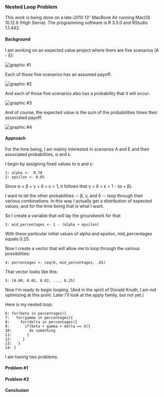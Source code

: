 ### Nested Loop Problem

This work is being done on a late-2010 13" MacBook Air running MacOS 10.12.6 (High Sierra). The programming software is R 3.5.0 and RStudio 1.1.442.

#### Background  

I am working on an expected value project where there are five scenarios (A - E): 

![graphic #1](https://github.com/vmsmith/Nested_Loop_Problem/blob/master/graphics/EV1.png)

Each of those five scenarios has an assumed payoff:  

![graphic #2](https://github.com/vmsmith/Nested_Loop_Problem/blob/master/graphics/EV2.png)  

And each of those five scenarios also has a probability that it will occur: 

![graphic #3](https://github.com/vmsmith/Nested_Loop_Problem/blob/master/graphics/EV3.png)  

And of course, the expected value is the sum of the probabilities times their associated payoff:  

![graphic #4](https://github.com/vmsmith/Nested_Loop_Problem/blob/master/graphics/EV4.png)  

#### Approach  

For the time being, I am mainly interested in scenarios A and E and their associated probabilities, α and ε.

I begin by assigning fixed values to α and ε: 

    1: alpha <-  0.70
    2: epsilon <- 0.05

Since α + β + γ + δ + ε = 1, it follows that γ + δ + ε = 1 - (α + β).

I want to let the other probabilities -- β, γ, and δ -- loop through their various combinations.  In this way I actually get a distribution of expected values, and for the time being that is what I want.

So I create a variable that will lay the groundwork for that:

    3: mid_percentages <- 1 - (alpha + epsilon)

With these particular initial values of alpha and epsilon, mid_percentages equals 0.25.

Now I create a vector that will allow me to loop through the various possibilities:

    4: percentages <- seq(0, mid_percentages, .01)

That vector looks like this:

    5: [0.00, 0.01, 0.02, ..., 0.25]

Now I'm ready to begin looping. (And in the spirit of Donald Knuth, I am not optimizing at this point. Later I'll look at the apply family, but not yet.)

Here is my nested loop:

    6: for(beta in percentages){
    7:   for(gamma in percentages){
    8:     for(delta in percentages){
    9:       if(beta + gamma + delta == X){
    10:        do something
    11:       }
    12:     }
    13:   }
    14: }

I am having two problems.


#### Problem #1  


#### Problem #2  



#### Conclusion  
